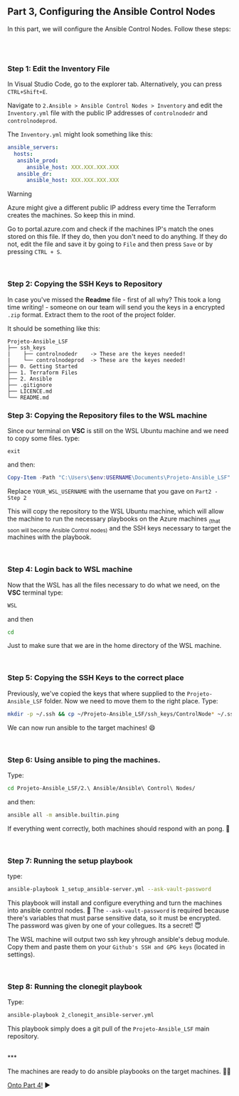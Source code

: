 ## Part 3, Configuring the Ansible Control Nodes

In this part, we will configure the Ansible Control Nodes. Follow these steps:

<br/>
<br/>

### Step 1: Edit the Inventory File
In Visual Studio Code, go to the explorer tab. Alternatively, you can press `CTRL+Shift+E`. <p>
Navigate to `2.Ansible > Ansible Control Nodes > Inventory` and edit the `Inventory.yml` file with the public IP addresses of `controlnodedr` and `controlnodeprod`.

The `Inventory.yml` might look something like this:
```yaml
ansible_servers: 
  hosts:
   ansible_prod:
      ansible_host: XXX.XXX.XXX.XXX
   ansible_dr: 
      ansible_host: XXX.XXX.XXX.XXX
```
> [!WARNING]
>Azure might give a different public IP address every time the Terraform creates the machines. So keep this in mind. 

Go to portal.azure.com and check if the machines IP's match the ones stored on this file. If they do, then you don't need to do anything. If they do not, edit the file and save it by going to `File` and then press `Save` or by pressing `CTRL + S`.

<br/>      

### Step 2: Copying the SSH Keys to Repository 
In case you've missed the **Readme** file - first of all why? This took a long time writing! - someone on our team will send you the keys in a encrypted `.zip` format. Extract them to the root of the project folder.

It should be something like this:
```
Projeto-Ansible_LSF
├── ssh_keys  
|    ├── controlnodedr    -> These are the keyes needed!
|    └── controlnodeprod  -> These are the keyes needed!
├── 0. Getting Started 
├── 1. Terraform Files 
├── 2. Ansible 
├── .gitignore 
├── LICENCE.md 
└── README.md
```

### Step 3: Copying the Repository files to the WSL machine

Since our terminal on **VSC** is still on the WSL Ubuntu machine and we need to copy some files. type:
```
exit
```
and then:
```powershell
Copy-Item -Path "C:\Users\$env:USERNAME\Documents\Projeto-Ansible_LSF" -Destination "\\wsl$\Ubuntu\home\YOUR_WSL_USERNAME\" -Recurse
```
Replace `YOUR_WSL_USERNAME` with the username that you gave on `Part2 - Step 2` <p>
This will copy the repository to the WSL Ubuntu machine, which will allow the machine to run the necessary playbooks on the Azure machines <sub>(that soon will become Ansible Control nodes)</sub> and the SSH keys necessary to target the machines with the playbook.

<br/>

### Step 4: Login back to WSL machine
Now that the WSL has all the files necessary to do what we need, on the **VSC** terminal type:
```powershell
WSL
```
and then
```bash
cd
```
Just to make sure that we are in the home directory of the WSL machine.

<br/>

### Step 5: Copying the SSH Keys to the correct place
Previously, we've copied the keys that where supplied to the `Projeto-Ansible_LSF` folder. Now we need to move them to the right place. Type:

```bash
mkdir -p ~/.ssh && cp ~/Projeto-Ansible_LSF/ssh_keys/ControlNode* ~/.ssh/ && chmod 0600 ~/.ssh/ControlNode* && touch ~/.ssh/known_hosts && for keyfile in ~/.ssh/ControlNode*; do ssh-keygen -lf $keyfile >> ~/.ssh/known_hosts; done
```
We can now run ansible to the target machines! :smile:

<br/>

### Step 6: Using ansible to ping the machines.

Type:
```bash
cd Projeto-Ansible_LSF/2.\ Ansible/Ansible\ Control\ Nodes/
```
and then:
```bash
ansible all -m ansible.builtin.ping 
```
If everything went correctly, both machines should respond with an pong. :tennis:

<br/>

### Step 7: Running the setup playbook
type:
```bash
ansible-playbook 1_setup_ansible-server.yml --ask-vault-password
```
This playbook will install and configure everything and turn the machines into ansible control nodes. :dart:
The `--ask-vault-password` is required because there's variables that must parse sensitive data, so it must be encrypted.
The password was given by one of your collegues. Its a secret! :innocent:

The WSL machine will output two ssh key yhrough ansible's debug module.
Copy them and paste them on your `Github's SSH and GPG keys` (located in settings).

<br>

### Step 8: Running the clonegit playbook
Type:
```bash
ansible-playbook 2_clonegit_ansible-server.yml
```

This playbook simply does a git pull of the `Projeto-Ansible_LSF` main repository.

<br>
*** 


The machines are ready to do ansible playbooks on the target machines. 🎉:partying_face:

[Onto Part 4!](Part4.md) :arrow_forward:
